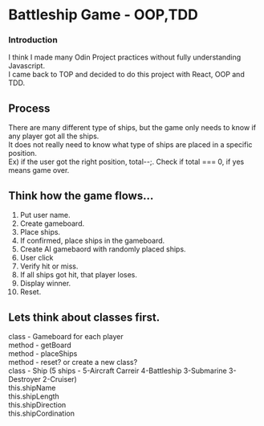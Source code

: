 # Battleship Game - OOP,TDD
### Introduction
I think I made many Odin Project practices without fully understanding Javascript.  
I came back to TOP and decided to do this project with React, OOP and TDD.  

## Process
There are many different type of ships, but the game only needs to know if any player got all the ships.  
It does not really need to know what type of ships are placed in a specific position.  
Ex) if the user got the right position, total--;. Check if total === 0, if yes means game over.  

## Think how the game flows...

1. Put user name.  
2. Create gameboard.  
3. Place ships.  
4. If confirmed, place ships in the gameboard.  
5. Create AI gamebaord with randomly placed ships.  
6. User click  
7. Verify hit or miss.  
8. If all ships got hit, that player loses.  
9. Display winner.  
10. Reset.  

## Lets think about classes first.
class - Gameboard for each player  
    method - getBoard  
    method - placeShips  
    method - reset? or create a new class?  
class - Ship (5 ships - 5-Aircraft Carreir 4-Battleship 3-Submarine 3-Destroyer 2-Cruiser)  
    this.shipName  
    this.shipLength  
    this.shipDirection  
    this.shipCordination  

